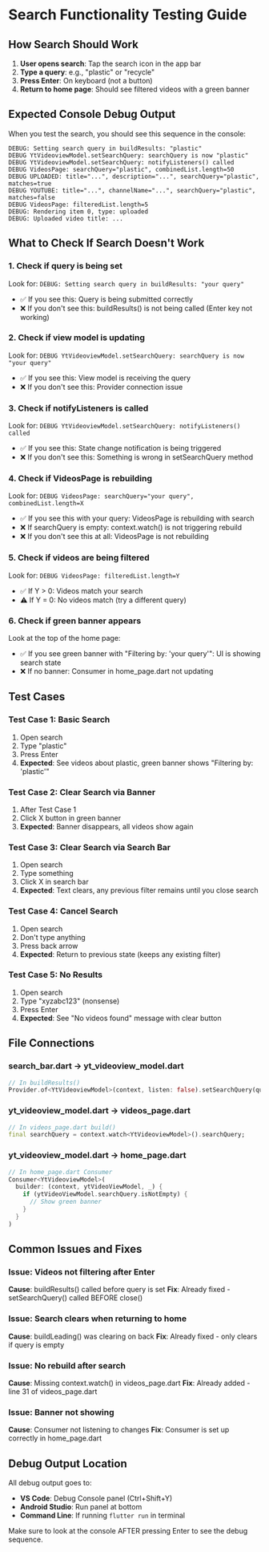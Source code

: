 # Search Functionality Testing Guide

## How Search Should Work

1. **User opens search**: Tap the search icon in the app bar
2. **Type a query**: e.g., "plastic" or "recycle"
3. **Press Enter**: On keyboard (not a button)
4. **Return to home page**: Should see filtered videos with a green banner

## Expected Console Debug Output

When you test the search, you should see this sequence in the console:

```
DEBUG: Setting search query in buildResults: "plastic"
DEBUG YtVideoviewModel.setSearchQuery: searchQuery is now "plastic"
DEBUG YtVideoviewModel.setSearchQuery: notifyListeners() called
DEBUG VideosPage: searchQuery="plastic", combinedList.length=50
DEBUG UPLOADED: title="...", description="...", searchQuery="plastic", matches=true
DEBUG YOUTUBE: title="...", channelName="...", searchQuery="plastic", matches=false
DEBUG VideosPage: filteredList.length=5
DEBUG: Rendering item 0, type: uploaded
DEBUG: Uploaded video title: ...
```

## What to Check If Search Doesn't Work

### 1. Check if query is being set
Look for: `DEBUG: Setting search query in buildResults: "your query"`
- ✅ If you see this: Query is being submitted correctly
- ❌ If you don't see this: buildResults() is not being called (Enter key not working)

### 2. Check if view model is updating
Look for: `DEBUG YtVideoviewModel.setSearchQuery: searchQuery is now "your query"`
- ✅ If you see this: View model is receiving the query
- ❌ If you don't see this: Provider connection issue

### 3. Check if notifyListeners is called
Look for: `DEBUG YtVideoviewModel.setSearchQuery: notifyListeners() called`
- ✅ If you see this: State change notification is being triggered
- ❌ If you don't see this: Something is wrong in setSearchQuery method

### 4. Check if VideosPage is rebuilding
Look for: `DEBUG VideosPage: searchQuery="your query", combinedList.length=X`
- ✅ If you see this with your query: VideosPage is rebuilding with search
- ❌ If searchQuery is empty: context.watch() is not triggering rebuild
- ❌ If you don't see this at all: VideosPage is not rebuilding

### 5. Check if videos are being filtered
Look for: `DEBUG VideosPage: filteredList.length=Y`
- ✅ If Y > 0: Videos match your search
- ⚠️ If Y = 0: No videos match (try a different query)

### 6. Check if green banner appears
Look at the top of the home page:
- ✅ If you see green banner with "Filtering by: 'your query'": UI is showing search state
- ❌ If no banner: Consumer in home_page.dart not updating

## Test Cases

### Test Case 1: Basic Search
1. Open search
2. Type "plastic"
3. Press Enter
4. **Expected**: See videos about plastic, green banner shows "Filtering by: 'plastic'"

### Test Case 2: Clear Search via Banner
1. After Test Case 1
2. Click X button in green banner
3. **Expected**: Banner disappears, all videos show again

### Test Case 3: Clear Search via Search Bar
1. Open search
2. Type something
3. Click X in search bar
4. **Expected**: Text clears, any previous filter remains until you close search

### Test Case 4: Cancel Search
1. Open search
2. Don't type anything
3. Press back arrow
4. **Expected**: Return to previous state (keeps any existing filter)

### Test Case 5: No Results
1. Open search
2. Type "xyzabc123" (nonsense)
3. Press Enter
4. **Expected**: See "No videos found" message with clear button

## File Connections

### search_bar.dart → yt_videoview_model.dart
```dart
// In buildResults()
Provider.of<YtVideoviewModel>(context, listen: false).setSearchQuery(query.trim());
```

### yt_videoview_model.dart → videos_page.dart
```dart
// In videos_page.dart build()
final searchQuery = context.watch<YtVideoviewModel>().searchQuery;
```

### yt_videoview_model.dart → home_page.dart
```dart
// In home_page.dart Consumer
Consumer<YtVideoviewModel>(
  builder: (context, ytVideoViewModel, _) {
    if (ytVideoViewModel.searchQuery.isNotEmpty) {
      // Show green banner
    }
  }
)
```

## Common Issues and Fixes

### Issue: Videos not filtering after Enter
**Cause**: buildResults() called before query is set
**Fix**: Already fixed - setSearchQuery() called BEFORE close()

### Issue: Search clears when returning to home
**Cause**: buildLeading() was clearing on back
**Fix**: Already fixed - only clears if query is empty

### Issue: No rebuild after search
**Cause**: Missing context.watch() in videos_page.dart
**Fix**: Already added - line 31 of videos_page.dart

### Issue: Banner not showing
**Cause**: Consumer not listening to changes
**Fix**: Consumer is set up correctly in home_page.dart

## Debug Output Location

All debug output goes to:
- **VS Code**: Debug Console panel (Ctrl+Shift+Y)
- **Android Studio**: Run panel at bottom
- **Command Line**: If running `flutter run` in terminal

Make sure to look at the console AFTER pressing Enter to see the debug sequence.
